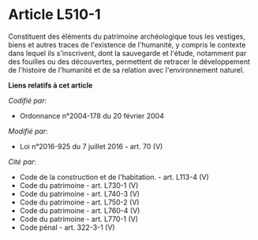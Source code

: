 # Article L510-1

Constituent des éléments du patrimoine archéologique tous les vestiges, biens et autres traces de l'existence de l'humanité,
y compris le contexte dans lequel ils s'inscrivent, dont la sauvegarde et l'étude, notamment par des fouilles ou des
découvertes, permettent de retracer le développement de l'histoire de l'humanité et de sa relation avec l'environnement
naturel.

**Liens relatifs à cet article**

_Codifié par_:

  - Ordonnance n°2004-178 du 20 février 2004

_Modifié par_:

  - Loi n°2016-925 du 7 juillet 2016 - art. 70 (V)

_Cité par_:

  - Code de la construction et de l'habitation. - art. L113-4 (V)
  - Code du patrimoine - art. L730-1 (V)
  - Code du patrimoine - art. L740-3 (V)
  - Code du patrimoine - art. L750-2 (V)
  - Code du patrimoine - art. L760-4 (V)
  - Code du patrimoine - art. L770-1 (V)
  - Code pénal - art. 322-3-1 (V)
